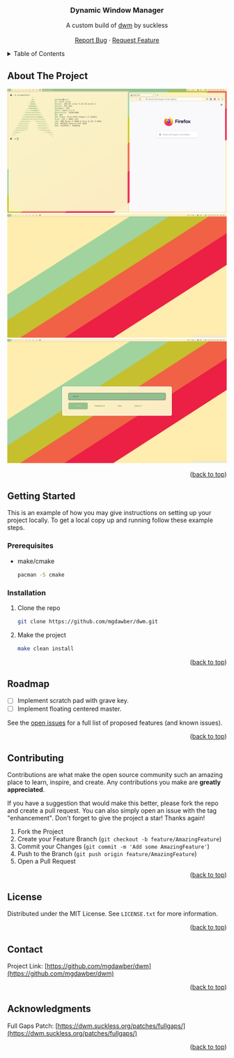 <br />
<div align="center">

<h3 align="center">Dynamic Window Manager</h3>

  <p align="center">
  A custom build of <a href="https://dwm.suckless.org/">dwm</a> by suckless
    <br />
    <br />
    <a href="https://github.com/mgdawber/dwm/issues">Report Bug</a>
    ·
    <a href="https://github.com/mgdawber/dwm/issues">Request Feature</a>
  </p>
</div>



<!-- TABLE OF CONTENTS -->
<details>
  <summary>Table of Contents</summary>
  <ol>
    <li>
      <a href="#about-the-project">About The Project</a>
    </li>
    <li>
      <a href="#getting-started">Getting Started</a>
      <ul>
        <li><a href="#prerequisites">Prerequisites</a></li>
        <li><a href="#installation">Installation</a></li>
      </ul>
    </li>
    <li><a href="#roadmap">Roadmap</a></li>
    <li><a href="#contributing">Contributing</a></li>
    <li><a href="#license">License</a></li>
    <li><a href="#contact">Contact</a></li>
    <li><a href="#acknowledgments">Acknowledgments</a></li>
  </ol>
</details>



<!-- ABOUT THE PROJECT -->
## About The Project

![Dwm][product-screenshot1]
![Background][product-screenshot2]
![Rofi][product-screenshot3]

<p align="right">(<a href="#top">back to top</a>)</p>


<!-- GETTING STARTED -->
## Getting Started

This is an example of how you may give instructions on setting up your project locally.
To get a local copy up and running follow these example steps.

### Prerequisites

* make/cmake
  ```sh
  pacman -S cmake
  ```

### Installation

1. Clone the repo
   ```sh
   git clone https://github.com/mgdawber/dwm.git
   ```
2. Make the project
   ```sh
   make clean install
   ```

<p align="right">(<a href="#top">back to top</a>)</p>


<!-- ROADMAP -->
## Roadmap

- [ ] Implement scratch pad with grave key.
- [ ] Implement floating centered master.

See the [open issues](https://github.com/github_username/repo_name/issues) for a full list of proposed features (and known issues).

<p align="right">(<a href="#top">back to top</a>)</p>


<!-- CONTRIBUTING -->
## Contributing

Contributions are what make the open source community such an amazing place to learn, inspire, and create. Any contributions you make are **greatly appreciated**.

If you have a suggestion that would make this better, please fork the repo and create a pull request. You can also simply open an issue with the tag "enhancement".
Don't forget to give the project a star! Thanks again!

1. Fork the Project
2. Create your Feature Branch (`git checkout -b feature/AmazingFeature`)
3. Commit your Changes (`git commit -m 'Add some AmazingFeature'`)
4. Push to the Branch (`git push origin feature/AmazingFeature`)
5. Open a Pull Request

<p align="right">(<a href="#top">back to top</a>)</p>



<!-- LICENSE -->
## License

Distributed under the MIT License. See `LICENSE.txt` for more information.

<p align="right">(<a href="#top">back to top</a>)</p>


<!-- CONTACT -->
## Contact

Project Link: [https://github.com/mgdawber/dwm](https://github.com/mgdawber/dwm)

<p align="right">(<a href="#top">back to top</a>)</p>


<!-- ACKNOWLEDGMENTS -->
## Acknowledgments

Full Gaps Patch: [https://dwm.suckless.org/patches/fullgaps/](https://dwm.suckless.org/patches/fullgaps/)

<p align="right">(<a href="#top">back to top</a>)</p>

[product-screenshot1]: preview/preview_1.png
[product-screenshot2]: preview/preview_2.png
[product-screenshot3]: preview/preview_3.png
